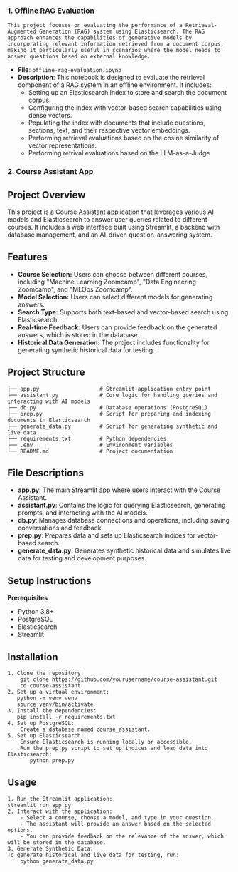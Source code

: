 ### 1. Offline RAG Evaluation
    This project focuses on evaluating the performance of a Retrieval-Augmented Generation (RAG) system using Elasticsearch. The RAG approach enhances the capabilities of generative models by incorporating relevant information retrieved from a document corpus, making it particularly useful in scenarios where the model needs to answer questions based on external knowledge.

- **File**: `offline-rag-evaluation.ipynb`
- **Description**: This notebook is designed to evaluate the retrieval component of a RAG system in an offline environment. It includes:
  - Setting up an Elasticsearch index to store and search the document corpus.
  - Configuring the index with vector-based search capabilities using dense vectors.
  - Populating the index with documents that include questions, sections, text, and their respective vector embeddings.
  - Performing retrieval evaluations based on the cosine similarity of vector representations.
  - Performing retrival evaluations based on the LLM-as-a-Judge

### 2. Course Assistant App

## Project Overview

This project is a Course Assistant application that leverages various AI models and Elasticsearch to answer user queries related to different courses. It includes a web interface built using Streamlit, a backend with database management, and an AI-driven question-answering system.

## Features

- **Course Selection:** Users can choose between different courses, including "Machine Learning Zoomcamp", "Data Engineering Zoomcamp", and "MLOps Zoomcamp".
- **Model Selection:** Users can select different models for generating answers.
- **Search Type:** Supports both text-based and vector-based search using Elasticsearch.
- **Real-time Feedback:** Users can provide feedback on the generated answers, which is stored in the database.
- **Historical Data Generation:** The project includes functionality for generating synthetic historical data for testing.

## Project Structure

```plaintext
├── app.py                   # Streamlit application entry point
├── assistant.py             # Core logic for handling queries and interacting with AI models
├── db.py                    # Database operations (PostgreSQL)
├── prep.py                  # Script for preparing and indexing documents in Elasticsearch
├── generate_data.py         # Script for generating synthetic and live data
├── requirements.txt         # Python dependencies
├── .env                     # Environment variables
└── README.md                # Project documentation
```

## File Descriptions
- **app.py**: The main Streamlit app where users interact with the Course Assistant.
- **assistant.py**: Contains the logic for querying Elasticsearch, generating prompts, and interacting with the AI models.
- **db.py**: Manages database connections and operations, including saving conversations and feedback.
- **prep.py**: Prepares data and sets up Elasticsearch indices for vector-based search.
- **generate_data.py**: Generates synthetic historical data and simulates live data for testing and development purposes.

## Setup Instructions
**Prerequisites**
- Python 3.8+
- PostgreSQL
- Elasticsearch
- Streamlit

## Installation
    1. Clone the repository:
        git clone https://github.com/yourusername/course-assistant.git
        cd course-assistant
    2. Set up a virtual environment:
       python -m venv venv
       source venv/bin/activate  
    3. Install the dependencies:
       pip install -r requirements.txt
    4. Set up PostgreSQL:
        Create a database named course_assistant.
    5. Set up Elasticsearch:
        Ensure Elasticsearch is running locally or accessible.
        Run the prep.py script to set up indices and load data into Elasticsearch:
           python prep.py
## Usage
    1. Run the Streamlit application:
    streamlit run app.py
    2. Interact with the application:
        - Select a course, choose a model, and type in your question.
        - The assistant will provide an answer based on the selected options.
        - You can provide feedback on the relevance of the answer, which will be stored in the database.
    3. Generate Synthetic Data:
    To generate historical and live data for testing, run:
        python generate_data.py







        



